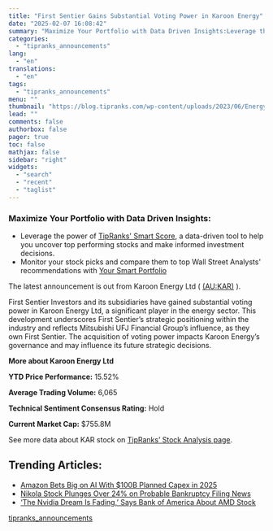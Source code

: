 ```yaml
---
title: "First Sentier Gains Substantial Voting Power in Karoon Energy"
date: "2025-02-07 16:08:42"
summary: "Maximize Your Portfolio with Data Driven Insights:Leverage the power of TipRanks' Smart Score, a data-driven tool to help you uncover top performing stocks and make informed investment decisions. Monitor your stock picks and compare them to top Wall Street Analysts' recommendations with Your Smart PortfolioThe latest announcement is out from..."
categories:
  - "tipranks_announcements"
lang:
  - "en"
translations:
  - "en"
tags:
  - "tipranks_announcements"
menu: ""
thumbnail: "https://blog.tipranks.com/wp-content/uploads/2023/06/Energy-4-750x406.jpg"
lead: ""
comments: false
authorbox: false
pager: true
toc: false
mathjax: false
sidebar: "right"
widgets:
  - "search"
  - "recent"
  - "taglist"
---
```


### Maximize Your Portfolio with Data Driven Insights:

* Leverage the power of [TipRanks' Smart Score](https://www.tipranks.com/screener/top-smart-score-stocks), a data-driven tool to help you uncover top performing stocks and make informed investment decisions.
* Monitor your stock picks and compare them to top Wall Street Analysts' recommendations with  [Your Smart Portfolio](https://www.tipranks.com/smart-portfolio/holdings)

The latest announcement is out from Karoon Energy Ltd ( [(AU:KAR)](https://www.tipranks.com/stocks/au:kar) ).

First Sentier Investors and its subsidiaries have gained substantial voting power in Karoon Energy Ltd, a significant player in the energy sector. This development underscores First Sentier’s strategic positioning within the industry and reflects Mitsubishi UFJ Financial Group’s influence, as they own First Sentier. The acquisition of voting power impacts Karoon Energy’s governance and may influence its future strategic decisions.

**More about Karoon Energy Ltd**

**YTD Price Performance:** 15.52%

**Average Trading Volume:** 6,065

**Technical Sentiment Consensus Rating:** Hold

**Current Market Cap:** $755.8M

See more data about KAR stock on [TipRanks’ Stock Analysis page](https://www.tipranks.com/stocks/au:kar/stock-analysis).

Trending Articles:
------------------

* [Amazon Bets Big on AI With $100B Planned Capex in 2025](https://www.tipranks.com/news/amazon-bets-big-on-ai-with-100b-planned-capex-in-2025)
* [Nikola Stock Plunges Over 24% on Probable Bankruptcy Filing News](https://www.tipranks.com/news/nikola-stock-plunges-over-24-on-probable-bankruptcy-filing-news)
* [‘The Nvidia Dream Is Fading,’ Says Bank of America About AMD Stock](https://www.tipranks.com/news/the-nvidia-dream-is-fading-says-bank-of-america-about-amd-stock)

[tipranks_announcements](https://www.tipranks.com/news/company-announcements/first-sentier-gains-substantial-voting-power-in-karoon-energy)
